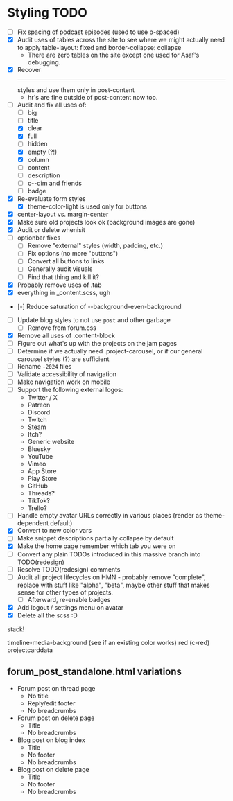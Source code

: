 # Styling TODO

- [ ] Fix spacing of podcast episodes (used to use p-spaced)
- [x] Audit uses of tables across the site to see where we might actually need to apply table-layout: fixed and border-collapse: collapse
    - There are zero tables on the site except one used for Asaf's debugging.
- [x] Recover <hr> styles and use them only in post-content
    - hr's are fine outside of post-content now too.
- [ ] Audit and fix all uses of:
    - [ ] big
    - [ ] title
    - [x] clear
    - [x] full
    - [ ] hidden
    - [x] empty (?!)
    - [x] column
    - [ ] content
    - [ ] description
    - [ ] c--dim and friends
    - [ ] badge
- [x] Re-evaluate form styles
    - [x] theme-color-light is used only for buttons
- [x] center-layout vs. margin-center
- [x] Make sure old projects look ok (background images are gone)
- [x] Audit or delete whenisit
- [ ] optionbar fixes
    - [ ] Remove "external" styles (width, padding, etc.)
    - [ ] Fix options (no more "buttons")
    - [ ] Convert all buttons to links
    - [ ] Generally audit visuals
    - [ ] Find that thing and kill it?
- [x] Probably remove uses of .tab
- [x] everything in _content.scss, ugh
- [-] Reduce saturation of --background-even-background
- [ ] Update blog styles to not use `post` and other garbage
    - [ ] Remove from forum.css
- [x] Remove all uses of .content-block
- [ ] Figure out what's up with the projects on the jam pages
- [ ] Determine if we actually need .project-carousel, or if our general carousel styles (?) are sufficient
- [ ] Rename `-2024` files
- [ ] Validate accessibility of navigation
- [ ] Make navigation work on mobile
- [ ] Support the following external logos:
    - Twitter / X
    - Patreon
    - Discord
    - Twitch
    - Steam
    - Itch?
    - Generic website
    - Bluesky
    - YouTube
    - Vimeo
    - App Store
    - Play Store
    - GitHub
    - Threads?
    - TikTok?
    - Trello?
- [ ] Handle empty avatar URLs correctly in various places (render as theme-dependent default)
- [x] Convert to new color vars
- [ ] Make snippet descriptions partially collapse by default
- [x] Make the home page remember which tab you were on
- [ ] Convert any plain TODOs introduced in this massive branch into TODO(redesign)
- [ ] Resolve TODO(redesign) comments
- [ ] Audit all project lifecycles on HMN - probably remove "complete", replace with stuff like "alpha", "beta", maybe other stuff that makes sense for other types of projects.
    - [ ] Afterward, re-enable badges
- [x] Add logout / settings menu on avatar
- [x] Delete all the scss :D

stack!

timeline-media-background (see if an existing color works)
red (c-red)
projectcarddata


## forum_post_standalone.html variations

- Forum post on thread page
    - No title
    - Reply/edit footer
    - No breadcrumbs
- Forum post on delete page
    - Title
    - No breadcrumbs
- Blog post on blog index
    - Title
    - No footer
    - No breadcrumbs
- Blog post on delete page
    - Title
    - No footer
    - No breadcrumbs
